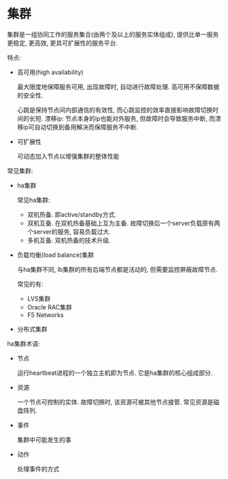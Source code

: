 # 集群
集群是一组协同工作的服务集合(由两个及以上的服务实体组成), 提供比单一服务更稳定, 更高效, 更具可扩展性的服务平台.

特点:
- 高可用(high availability)

    最大限度地保障服务可用, 出现故障时, 自动进行故障处理. 高可用不保障数据的安全性.

    心跳是保持节点间内部通信的有效性, 而心跳监控的效率直接影响故障切换时间的长短.
    漂移ip: 节点本身的ip也能对外服务, 但故障时会导致服务中断, 而漂移ip可自动切换到备用解决而保障服务不中断.
- 可扩展性

    可动态加入节点以增强集群的整体性能

常见集群:
- ha集群

    常见ha集群:
    - 双机热备. 即active/standby方式.
    - 双机互备. 在双机热备基础上互为主备. 故障切换后一个server负载原有两个server的服务, 容易负载过大.
    - 多机互备. 双机热备的技术升级.

- 负载均衡(load balance)集群

    与ha集群不同, lb集群的所有后端节点都是活动的, 但需要监控屏蔽故障节点.

    常见的有:
    - LVS集群
    - Oracle RAC集群
    - F5 Networks
- 分布式集群

ha集群术语:
- 节点

    运行heartbeat进程的一个独立主机即为节点. 它是ha集群的核心组成部分.
- 资源

    一个节点可控制的实体. 故障切换时, 该资源可被其他节点接管. 常见资源是磁盘阵列.
- 事件

    集群中可能发生的事
- 动作

    处理事件的方式